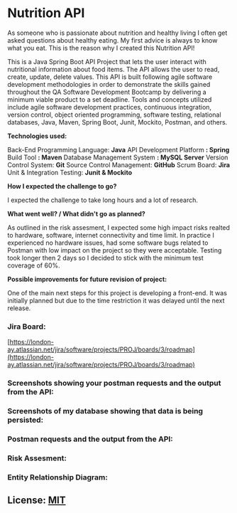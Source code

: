 #  Nutrition API

As someone who is passionate about nutrition and healthy living I often get asked questions about healthy eating. My first advice is always to know what you eat. This is the reason why I created this Nutrition API!

This is a Java Spring Boot API Project that lets the user interact with nutritional information about food items. The API allows the user to read, create, update, delete values. 
This API is built following agile software development methodologies in order to demonstrate the skills gained throughout the QA Software Development Bootcamp by delivering a minimum viable product to a set deadline.
Tools and concepts utilized include agile software development practices, continuous integration, version control, object oriented programming, software testing, relational databases, Java, Maven, Spring Boot, Junit, Mockito, Postman, and others.

**Technologies used:**

Back-End Programming Language: **Java**
API Development Platform **: Spring**
Build Tool **: Maven**
Database Management System **: MySQL Server**
Version Control System: **Git**
Source Control Management: **GitHub**
Scrum Board: **Jira**
Unit & Integration Testing: **Junit & Mockito**

**How I expected the challenge to go?**

I expected the challenge to take long hours and a lot of research.

**What went well? / What didn't go as planned?**

As outlined in the risk assesment, I expected some high impact risks realted to hardware, software, internet connectivity and time limit. In practice I experienced no hardware issues, had some software bugs related to Postman with low impact on the project so they were acceptable. Testing took longer then 2 days so I decided to stick with the minimum test coverage of 60%.  

**Possible improvements for future revision of project:**

One of the main next steps for this project is developing a front-end. It was initially planned but due to the time restriction it was delayed until the next release. 

### Jira Board:

[https://london-ay.atlassian.net/jira/software/projects/PROJ/boards/3/roadmap](https://london-ay.atlassian.net/jira/software/projects/PROJ/boards/3/roadmap)

### Screenshots showing your postman requests and the output from the API:

### Screenshots of my database showing that data is being persisted:

### Postman requests and the output from the API:

### Risk Assesment:

### Entity Relationship Diagram:

## License: [MIT](https://choosealicense.com/licenses/mit/)